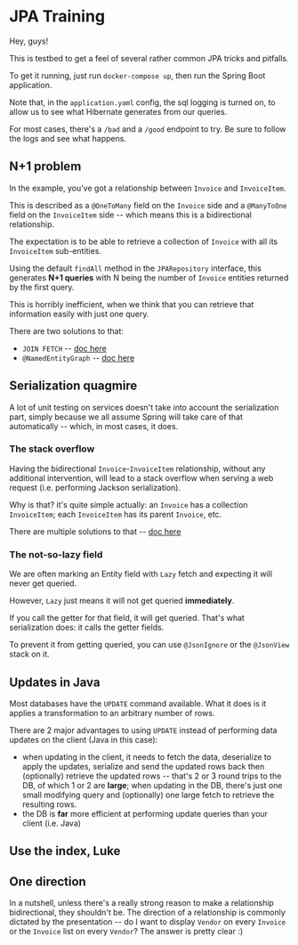 # JPA Training

Hey, guys!

This is testbed to get a feel of several rather common JPA tricks and pitfalls.

To get it running, just run `docker-compose up`, then run the Spring Boot application.

Note that, in the `application.yaml` config, the sql logging is turned on, to allow us to see what Hibernate generates from our queries.

For most cases, there's a `/bad` and a `/good` endpoint to try. Be sure to follow the logs and see what happens.

## N+1 problem

In the example, you've got a relationship between `Invoice` and `InvoiceItem`.

This is described as a `@OneToMany` field on the `Invoice` side and a `@ManyToOne` field on the `InvoiceItem` side -- which means this is a bidirectional relationship.

The expectation is to be able to retrieve a collection of `Invoice` with all its `InvoiceItem` sub-entities.

Using the default `findAll` method in the `JPARepository` interface, this generates __N+1 queries__ with N being the number of `Invoice` entities returned by the first query.

This is horribly inefficient, when we think that you can retrieve that information easily with just one query.

There are two solutions to that:

- `JOIN FETCH` -- [doc here](https://www.logicbig.com/tutorials/java-ee-tutorial/jpa/fetch-join.html)
- `@NamedEntityGraph` -- [doc here](https://thoughts-on-java.org/jpa-21-entity-graph-part-1-named-entity/)

## Serialization quagmire

A lot of unit testing on services doesn't take into account the serialization part, simply because we all assume Spring will take care of that automatically -- which, in most cases, it does.

### The stack overflow

Having the bidirectional `Invoice`-`InvoiceItem` relationship, without any additional intervention, will lead to a stack overflow when serving a web request (i.e. performing Jackson serialization).

Why is that? it's quite simple actually: an `Invoice` has a collection `InvoiceItem`; each `InvoiceItem` has its parent `Invoice`, etc.

There are multiple solutions to that -- [doc here](https://www.baeldung.com/jackson-bidirectional-relationships-and-infinite-recursion)

### The not-so-lazy field

We are often marking an Entity field with `Lazy` fetch and expecting it will never get 
queried.

However, `Lazy` just means it will not get queried __immediately__. 

If you call the getter for that field, it will get queried. That's what serialization 
does: it calls the getter fields.

To prevent it from getting queried, you can use `@JsonIgnore` or the `@JsonView` 
stack on it.

## Updates in Java

Most databases have the `UPDATE` command available. 
What it does is it applies a transformation to an arbitrary number of rows.

There are 2 major advantages to using `UPDATE` instead of performing 
data updates on the client (Java in this case):

- when updating in the client, it needs to fetch the data, deserialize to apply the updates, 
serialize and send the updated rows back then (optionally) retrieve the updated rows -- 
that's 2 or 3 round trips to the DB, of which 1 or 2 are __large__; 
when updating in the DB, there's just one small modifying query and (optionally) 
one large fetch to retrieve the resulting rows. 
- the DB is __far__ more efficient at performing update queries than your client (i.e. Java)

## Use the index, Luke

## One direction

In a nutshell, unless there's a really strong reason to make a relationship bidirectional,
they shouldn't be. The direction of a relationship is commonly dictated by the presentation --
do I want to display `Vendor` on every `Invoice` or the `Invoice` list on every `Vendor`? 
The answer is pretty clear :)